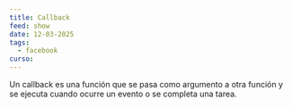 ```yaml
---
title: Callback
feed: show
date: 12-03-2025
tags:
  - facebook
curso:
---
```

Un callback es una función que se pasa como argumento a otra función y se ejecuta cuando ocurre un evento o se completa una tarea.

